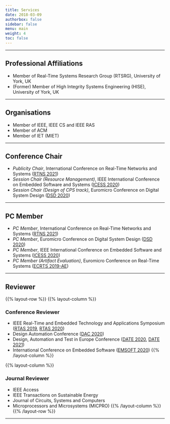 ```yaml
---
title: Services
date: 2018-03-09
authorbox: false
sidebar: false
menu: main
weight: 4
toc: false
---
```


---

## Professional Affiliations

- Member of Real-Time Systems Research Group (RTSRG), University of York, UK
- (Former) Member of High Integrity Systems Engineering (HISE), University of York, UK


---

## Organisations

- Member of IEEE, IEEE CS and IEEE RAS 
- Member of ACM
- Member of IET (MIET)


---

## Conference Chair

- *Publicity Chair*, International Conference on Real-Time Networks and Systems (<u>RTNS 2021</u>)
- *Session Chair (Resource Management)*, IEEE International Conference on Embedded Software and Systems (<u>ICESS 2020</u>)
- *Session Chair (Design of CPS track)*, Euromicro Conference on Digital System Design (<u>DSD 2020</u>)


---

## PC Member

- *PC Member*, International Conference on Real-Time Networks and Systems (<u>RTNS 2021</u>)
- *PC Member*, Euromicro Conference on Digital System Design (<u>DSD 2020</u>)
- *PC Member*, IEEE International Conference on Embedded Software and Systems (<u>ICESS 2020</u>)
- *PC Member (Artifact Evaluation)*, Euromicro Conference on Real-Time Systems (<u>ECRTS 2019-AE</u>)


---

## Reviewer

{{% layout-row %}}
{{% layout-column %}}
### Conference Reviewer

- IEEE Real-Time and Embedded Technology and Applications Symposium (<u>RTAS 2019</u>, <u>RTAS 2020</u>)
- Design Automation Conference (<u>DAC 2020</u>)
- Design, Automation and Test in Europe Conference (<u>DATE 2020</u>, <u>DATE 2021</u>)
- International Conference on Embedded Software (<u>EMSOFT 2020</u>)
{{% /layout-column %}}

{{% layout-column %}}
### Journal Reviewer

- IEEE Access
- IEEE Transactions on Sustainable Energy
- Journal of Circuits, Systems and Computers
- Microprocessors and Microsystems (MICPRO)
{{% /layout-column %}}
{{% /layout-row %}}

---
